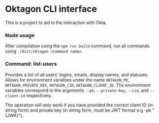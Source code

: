 # Oktagon CLI interface

This is a project to aid in the interaction with Okta.

### Node usage

After compilation using the `npm run build` command, run all commands using `./dist/oktagon <Command name>`.

### Command: list-users

Provides a list of all users' logins, emails, display names, and statuses. Allows for environment variables under the name `OKTAGON_PK`, `OKTAGON_PRIVATE_KEY`, `OKTAGON_CID`, `OKTAGON_CLIENT_ID`. The environment variables correspond to the arguments `--pk`, `--private-key`, `--cid`, and `--client-id` respectively.

The operation will only work if you have provided the correct client ID (in string form) and private key (in string form, must be JWT format e.g -pk "{JWK}").